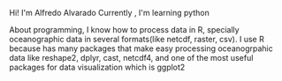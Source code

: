 Hi! I'm Alfredo Alvarado
Currently , I'm learning python

About programming, I know how to process data in R,  specially oceanographic data 
in several formats(like netcdf, raster, csv). I use R because has many packages that make easy
processing oceanogrpahic data like reshape2, dplyr, cast, netcdf4, and one of the most useful packages for 
data visualization which is ggplot2


